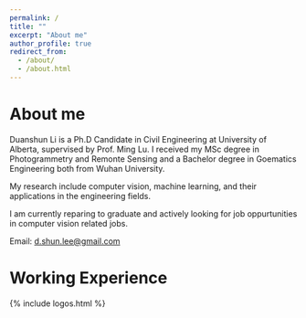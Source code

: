 ```yaml
---
permalink: /
title: ""
excerpt: "About me"
author_profile: true
redirect_from: 
  - /about/
  - /about.html
---
```


About me
======
Duanshun Li is a Ph.D Candidate in Civil Engineering at University of Alberta, supervised by Prof. Ming Lu. 
I received my MSc degree in Photogrammetry and Remonte Sensing and a Bachelor degree in Goematics Engineering both from Wuhan University.

My research include computer vision, machine learning, and their applications in the engineering fields.

I am currently reparing to graduate and actively looking for job oppurtunities in computer vision related jobs.    

Email: d.shun.lee@gmail.com




Working Experience 
======

{% include logos.html %}